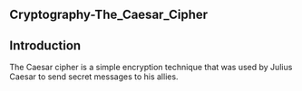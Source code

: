 ## Cryptography-The_Caesar_Cipher ##

## Introduction ##

The Caesar cipher is a simple encryption technique that was used by Julius Caesar to send secret messages to his allies.
